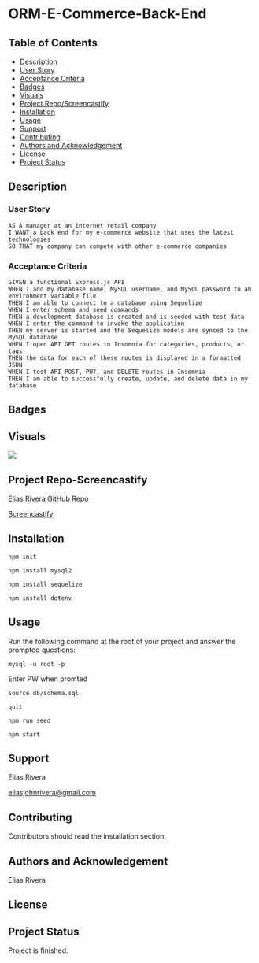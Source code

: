 # ORM-E-Commerce-Back-End

## Table of Contents
- [Description](#description)
- [User Story](#user-story)
- [Acceptance Criteria](#acceptance-criteria)
- [Badges](#badges)
- [Visuals](#visuals)
- [Project Repo/Screencastify](#project-repo-screencastify)
- [Installation](#installation)
- [Usage](#usage)
- [Support](#support)
- [Contributing](#contributing)
- [Authors and Acknowledgement](#authors-and-acknowledgement)
- [License](#license)
- [Project Status](#project-status)

## Description
  
### User Story
  
```
AS A manager at an internet retail company
I WANT a back end for my e-commerce website that uses the latest technologies
SO THAT my company can compete with other e-commerce companies
```
  
### Acceptance Criteria
  
``` 
GIVEN a functional Express.js API
WHEN I add my database name, MySQL username, and MySQL password to an environment variable file
THEN I am able to connect to a database using Sequelize
WHEN I enter schema and seed commands
THEN a development database is created and is seeded with test data
WHEN I enter the command to invoke the application
THEN my server is started and the Sequelize models are synced to the MySQL database
WHEN I open API GET routes in Insomnia for categories, products, or tags
THEN the data for each of these routes is displayed in a formatted JSON
WHEN I test API POST, PUT, and DELETE routes in Insomnia
THEN I am able to successfully create, update, and delete data in my database
```

## Badges

## Visuals
![](./gif/app.gif)

## Project Repo-Screencastify
[Elias Rivera GitHub Repo](https://github.com/eliasjrivera/ORM-E-Commerce-Back-End)

[Screencastify](https://drive.google.com/file/d/1Gk9etHAX3IkEZB4obnovWBLlUooNCw51/view)

## Installation
`npm init`

`npm install mysql2`

`npm install sequelize`

`npm install dotenv`
  
## Usage
  
Run the following command at the root of your project and answer the prompted questions:

`mysql -u root -p`

Enter PW when promted

`source db/schema.sql`

`quit`

`npm run seed`
  
`npm start`

## Support
Elias Rivera

eliasjohnrivera@gmail.com

## Contributing
Contributors should read the installation section.

## Authors and Acknowledgement
Elias Rivera
## License

## Project Status
Project is finished.

